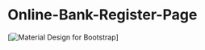 # Online-Bank-Register-Page
[![Material Design for Bootstrap](https://media.discordapp.net/attachments/969594980412829758/1095282504929398884/image.png?width=717&height=403)]
